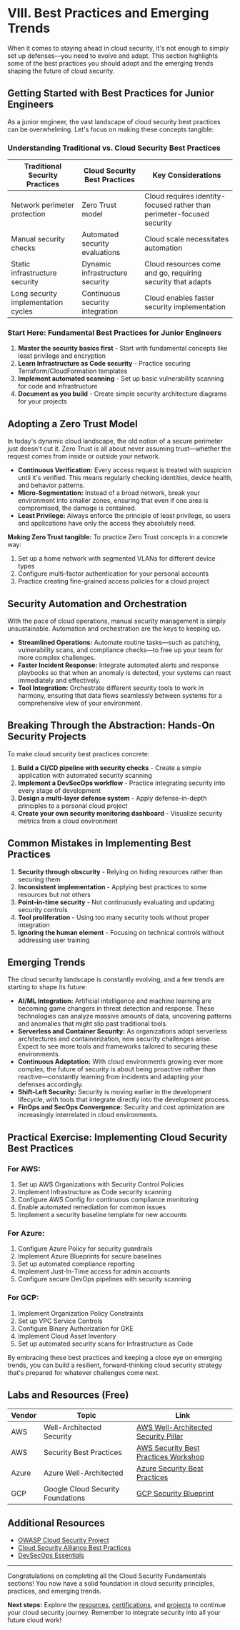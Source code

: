 # VIII. Best Practices and Emerging Trends

When it comes to staying ahead in cloud security, it's not enough to simply set up defenses—you need to evolve and adapt. This section highlights some of the best practices you should adopt and the emerging trends shaping the future of cloud security.

## Getting Started with Best Practices for Junior Engineers

As a junior engineer, the vast landscape of cloud security best practices can be overwhelming. Let's focus on making these concepts tangible:

### Understanding Traditional vs. Cloud Security Best Practices

| Traditional Security Practices | Cloud Security Best Practices | Key Considerations |
|-------------------------------|------------------------------|-------------------|
| Network perimeter protection | Zero Trust model | Cloud requires identity-focused rather than perimeter-focused security |
| Manual security checks | Automated security evaluations | Cloud scale necessitates automation |
| Static infrastructure security | Dynamic infrastructure security | Cloud resources come and go, requiring security that adapts |
| Long security implementation cycles | Continuous security integration | Cloud enables faster security implementation |

### Start Here: Fundamental Best Practices for Junior Engineers

1. **Master the security basics first** - Start with fundamental concepts like least privilege and encryption
2. **Learn Infrastructure as Code security** - Practice securing Terraform/CloudFormation templates
3. **Implement automated scanning** - Set up basic vulnerability scanning for code and infrastructure
4. **Document as you build** - Create simple security architecture diagrams for your projects

## Adopting a Zero Trust Model

In today's dynamic cloud landscape, the old notion of a secure perimeter just doesn't cut it. Zero Trust is all about never assuming trust—whether the request comes from inside or outside your network.

- **Continuous Verification:** Every access request is treated with suspicion until it's verified. This means regularly checking identities, device health, and behavior patterns.
- **Micro-Segmentation:** Instead of a broad network, break your environment into smaller zones, ensuring that even if one area is compromised, the damage is contained.
- **Least Privilege:** Always enforce the principle of least privilege, so users and applications have only the access they absolutely need.

**Making Zero Trust tangible:** To practice Zero Trust concepts in a concrete way:
1. Set up a home network with segmented VLANs for different device types
2. Configure multi-factor authentication for your personal accounts
3. Practice creating fine-grained access policies for a cloud project

## Security Automation and Orchestration

With the pace of cloud operations, manual security management is simply unsustainable. Automation and orchestration are the keys to keeping up.

- **Streamlined Operations:** Automate routine tasks—such as patching, vulnerability scans, and compliance checks—to free up your team for more complex challenges.
- **Faster Incident Response:** Integrate automated alerts and response playbooks so that when an anomaly is detected, your systems can react immediately and effectively.
- **Tool Integration:** Orchestrate different security tools to work in harmony, ensuring that data flows seamlessly between systems for a comprehensive view of your environment.

## Breaking Through the Abstraction: Hands-On Security Projects

To make cloud security best practices concrete:

1. **Build a CI/CD pipeline with security checks** - Create a simple application with automated security scanning
2. **Implement a DevSecOps workflow** - Practice integrating security into every stage of development
3. **Design a multi-layer defense system** - Apply defense-in-depth principles to a personal cloud project
4. **Create your own security monitoring dashboard** - Visualize security metrics from a cloud environment

## Common Mistakes in Implementing Best Practices

1. **Security through obscurity** - Relying on hiding resources rather than securing them
2. **Inconsistent implementation** - Applying best practices to some resources but not others
3. **Point-in-time security** - Not continuously evaluating and updating security controls
4. **Tool proliferation** - Using too many security tools without proper integration
5. **Ignoring the human element** - Focusing on technical controls without addressing user training

## Emerging Trends

The cloud security landscape is constantly evolving, and a few trends are starting to shape its future:

- **AI/ML Integration:** Artificial intelligence and machine learning are becoming game changers in threat detection and response. These technologies can analyze massive amounts of data, uncovering patterns and anomalies that might slip past traditional tools.
- **Serverless and Container Security:** As organizations adopt serverless architectures and containerization, new security challenges arise. Expect to see more tools and frameworks tailored to securing these environments.
- **Continuous Adaptation:** With cloud environments growing ever more complex, the future of security is about being proactive rather than reactive—constantly learning from incidents and adapting your defenses accordingly.
- **Shift-Left Security:** Security is moving earlier in the development lifecycle, with tools that integrate directly into the development process.
- **FinOps and SecOps Convergence:** Security and cost optimization are increasingly interrelated in cloud environments.

## Practical Exercise: Implementing Cloud Security Best Practices

### For AWS:
1. Set up AWS Organizations with Security Control Policies
2. Implement Infrastructure as Code security scanning
3. Configure AWS Config for continuous compliance monitoring
4. Enable automated remediation for common issues
5. Implement a security baseline template for new accounts

### For Azure:
1. Configure Azure Policy for security guardrails
2. Implement Azure Blueprints for secure baselines
3. Set up automated compliance reporting
4. Implement Just-In-Time access for admin accounts
5. Configure secure DevOps pipelines with security scanning

### For GCP:
1. Implement Organization Policy Constraints
2. Set up VPC Service Controls
3. Configure Binary Authorization for GKE
4. Implement Cloud Asset Inventory
5. Set up automated security scans for Infrastructure as Code

By embracing these best practices and keeping a close eye on emerging trends, you can build a resilient, forward-thinking cloud security strategy that's prepared for whatever challenges come next.

## Labs and Resources (Free)

| Vendor | Topic | Link |
|--------|-------|------|
| AWS | Well-Architected Security | [AWS Well-Architected Security Pillar](https://docs.aws.amazon.com/wellarchitected/latest/security-pillar/welcome.html) |
| AWS | Security Best Practices | [AWS Security Best Practices Workshop](https://catalog.workshops.aws/wellarchitectedsecurity/en-US) |
| Azure | Azure Well-Architected | [Azure Security Best Practices](https://learn.microsoft.com/en-us/azure/well-architected/security/security-principles) |
| GCP | Google Cloud Security Foundations | [GCP Security Blueprint](https://cloud.google.com/architecture/security-foundations) |

## Additional Resources

- [OWASP Cloud Security Project](https://owasp.org/www-project-cloud-security/)
- [Cloud Security Alliance Best Practices](https://cloudsecurityalliance.org/research/guidance/)
- [DevSecOps Essentials](https://www.sans.org/security-resources/posters/cloud-security-devsecops-approach/215/download)

---

Congratulations on completing all the Cloud Security Fundamentals sections! You now have a solid foundation in cloud security principles, practices, and emerging trends. 

**Next steps:** Explore the [resources](csf-resources.md), [certifications](csf-certifications.md), and [projects](csf-projects.md) to continue your cloud security journey. Remember to integrate security into all your future cloud work!